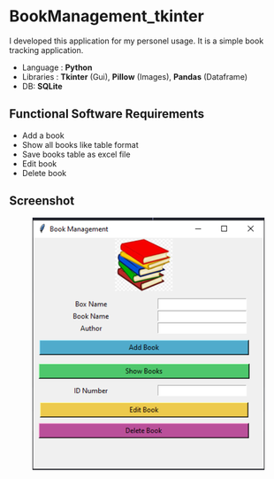 # BookManagement_tkinter

I developed this application for my personel usage. It is a simple book tracking application.

- Language : **Python** 
- Libraries : **Tkinter** (Gui), **Pillow** (Images), **Pandas** (Dataframe)
- DB: **SQLite** 

## Functional Software Requirements
- Add a book
- Show all books like table format
- Save books table as excel file
- Edit book
- Delete book


## Screenshot

<p align="center">
 <img src="1ss.PNG" width="420" alt="Main Screen" />
</p>

